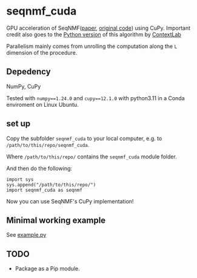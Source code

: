 # seqnmf_cuda
GPU acceleration of SeqNMF([paper](https://elifesciences.org/articles/38471), [original code](https://github.com/FeeLab/seqNMF)) using CuPy.
Important credit also goes to the [Python version](https://github.com/ContextLab/seqnmf) of this algorithm by [ContextLab](https://github.com/ContextLab)

Parallelism mainly comes from unrolling the computation along the `L` dimension of the procedure.

## Depedency
NumPy, CuPy

Tested with `numpy==1.24.0` and `cupy==12.1.0` with python3.11 in a Conda enviroment on Linux Ubuntu. 

## set up
Copy the subfolder `seqnmf_cuda` to your local computer, e.g. to `/path/to/this/repo/seqnmf_cuda`.

Where `/path/to/this/repo/` contains the `seqnmf_cuda` module folder.

And then do the following:

```
import sys
sys.append("/path/to/this/repo/")
import seqnmf_cuda as seqnmf
```

Now you can use SeqNMF's CuPy implementation!

## Minimal working example
See [example.py](./example.py)

## TODO
- Package as a Pip module.

